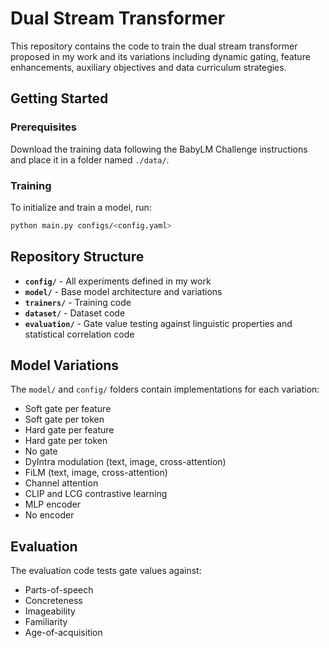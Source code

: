 # Dual Stream Transformer

This repository contains the code to train the dual stream transformer proposed in my work and its variations including dynamic gating, feature enhancements, auxiliary objectives and data curriculum strategies.

## Getting Started

### Prerequisites

Download the training data following the BabyLM Challenge instructions and place it in a folder named `./data/`.

### Training

To initialize and train a model, run:

```bash
python main.py configs/<config.yaml>
```

## Repository Structure

- **`config/`** - All experiments defined in my work
- **`model/`** - Base model architecture and variations
- **`trainers/`** - Training code
- **`dataset/`** - Dataset code  
- **`evaluation/`** - Gate value testing against linguistic properties and statistical correlation code

## Model Variations

The `model/` and `config/` folders contain implementations for each variation:

- Soft gate per feature
- Soft gate per token
- Hard gate per feature
- Hard gate per token
- No gate
- DyIntra modulation (text, image, cross-attention)
- FiLM (text, image, cross-attention)
- Channel attention
- CLIP and LCG contrastive learning
- MLP encoder
- No encoder

## Evaluation

The evaluation code tests gate values against:
- Parts-of-speech
- Concreteness
- Imageability
- Familiarity
- Age-of-acquisition
